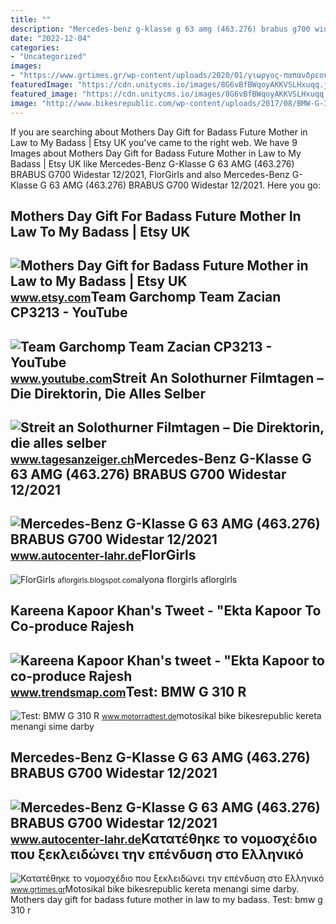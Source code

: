 ```yaml
---
title: ""
description: "Mercedes-benz g-klasse g 63 amg (463.276) brabus g700 widestar 12/2021"
date: "2022-12-04"
categories:
- "Uncategorized"
images:
- "https://www.grtimes.gr/wp-content/uploads/2020/01/γιωργος-παπανδρεου-πατρα-θεοφανεια.jpg"
featuredImage: "https://cdn.unitycms.io/images/8G6vBfBWqoyAKKVSLHxuqq.jpg?op=ocroped&amp;val=1200"
featured_image: "https://cdn.unitycms.io/images/8G6vBfBWqoyAKKVSLHxuqq.jpg?op=ocroped&amp;val=1200"
image: "http://www.bikesrepublic.com/wp-content/uploads/2017/08/BMW-G-310-R_01.jpg"
---
```


If you are searching about Mothers Day Gift for Badass Future Mother in Law to My Badass | Etsy UK you've came to the right web. We have 9 Images about Mothers Day Gift for Badass Future Mother in Law to My Badass | Etsy UK like Mercedes-Benz G-Klasse G 63 AMG (463.276) BRABUS G700 Widestar 12/2021, FlorGirls and also Mercedes-Benz G-Klasse G 63 AMG (463.276) BRABUS G700 Widestar 12/2021. Here you go:

Mothers Day Gift For Badass Future Mother In Law To My Badass | Etsy UK
-----------------------------------------------------------------------

 ![Mothers Day Gift for Badass Future Mother in Law to My Badass | Etsy UK](https://i.etsystatic.com/21799260/r/il/666773/2694287056/il_1588xN.2694287056_g9mm.jpg) <small>www.etsy.com</small>Team Garchomp Team Zacian CP3213 - YouTube
------------------------------------------

 ![Team Garchomp Team Zacian CP3213 - YouTube](https://i.ytimg.com/vi/HYLCwcE-Dgc/maxres2.jpg?sqp=-oaymwEoCIAKENAF8quKqQMcGADwAQH4AYwCgALgA4oCDAgAEAEYRSBHKGUwDw==&rs=AOn4CLC_ulBvmvqa2cf2uT56Qfk3FCYaDA) <small>www.youtube.com</small>Streit An Solothurner Filmtagen – Die Direktorin, Die Alles Selber
------------------------------------------------------------------

 ![Streit an Solothurner Filmtagen – Die Direktorin, die alles selber](https://cdn.unitycms.io/images/8G6vBfBWqoyAKKVSLHxuqq.jpg?op=ocroped&val=1200) <small>www.tagesanzeiger.ch</small>Mercedes-Benz G-Klasse G 63 AMG (463.276) BRABUS G700 Widestar 12/2021
----------------------------------------------------------------------

 ![Mercedes-Benz G-Klasse G 63 AMG (463.276) BRABUS G700 Widestar 12/2021](https://img.autrado.de/894/71066_1024.jpg) <small>www.autocenter-lahr.de</small>FlorGirls
---------

 ![FlorGirls](https://1.bp.blogspot.com/-p8CiG4pZCVs/YFteK_RYC2I/AAAAAAAABH0/v1U2QpzySD83Cg6EDymhr-LTp0nnxmrAACLcBGAsYHQ/s2048/2ez1b2.jpg) <small>aflorgirls.blogspot.com</small>alyona florgirls aflorgirls

Kareena Kapoor Khan's Tweet - "Ekta Kapoor To Co-produce Rajesh
---------------------------------------------------------------

 ![Kareena Kapoor Khan's tweet - "Ekta Kapoor to co-produce Rajesh](https://pbs.twimg.com/media/Fcyada8X0AANSFu.jpg) <small>www.trendsmap.com</small>Test: BMW G 310 R
-----------------

 ![Test: BMW G 310 R](http://www.bikesrepublic.com/wp-content/uploads/2017/08/BMW-G-310-R_01.jpg) <small>www.motorradtest.de</small>motosikal bike bikesrepublic kereta menangi sime darby

Mercedes-Benz G-Klasse G 63 AMG (463.276) BRABUS G700 Widestar 12/2021
----------------------------------------------------------------------

 ![Mercedes-Benz G-Klasse G 63 AMG (463.276) BRABUS G700 Widestar 12/2021](https://img.autrado.de/894/71063_1024.jpg) <small>www.autocenter-lahr.de</small>Κατατέθηκε το νομοσχέδιο που ξεκλειδώνει την επένδυση στο Ελληνικό
------------------------------------------------------------------

 ![Κατατέθηκε το νομοσχέδιο που ξεκλειδώνει την επένδυση στο Ελληνικό](https://www.grtimes.gr/wp-content/uploads/2020/01/γιωργος-παπανδρεου-πατρα-θεοφανεια.jpg) <small>www.grtimes.gr</small>Motosikal bike bikesrepublic kereta menangi sime darby. Mothers day gift for badass future mother in law to my badass. Test: bmw g 310 r
